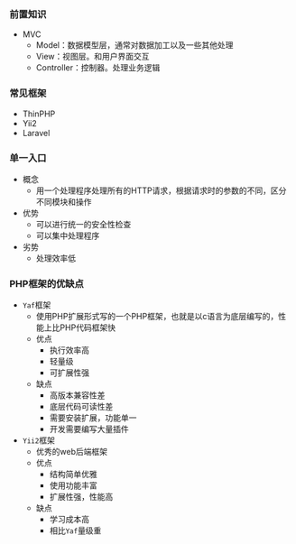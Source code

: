 ### 前置知识
- MVC
  - Model：数据模型层，通常对数据加工以及一些其他处理
  - View：视图层。和用户界面交互
  - Controller：控制器。处理业务逻辑

### 常见框架
- ThinPHP
- Yii2
- Laravel

### 单一入口
- 概念
  - 用一个处理程序处理所有的HTTP请求，根据请求时的参数的不同，区分不同模块和操作
- 优势
  - 可以进行统一的安全性检查
  - 可以集中处理程序
- 劣势
  - 处理效率低

### PHP框架的优缺点
- `Yaf`框架
  - 使用PHP扩展形式写的一个PHP框架，也就是以c语言为底层编写的，性能上比PHP代码框架快
  - 优点
    - 执行效率高
    - 轻量级
    - 可扩展性强
  - 缺点
    - 高版本兼容性差
    - 底层代码可读性差
    - 需要安装扩展，功能单一
    - 开发需要编写大量插件
- `Yii2`框架
  - 优秀的web后端框架
  - 优点
    - 结构简单优雅
    - 使用功能丰富
    - 扩展性强，性能高
  - 缺点
    - 学习成本高
    - 相比`Yaf`量级重